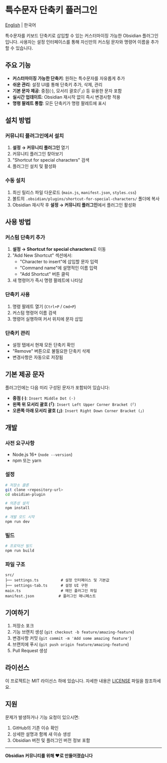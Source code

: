 # 특수문자 단축키 플러그인

[English](README.md) | 한국어

특수문자를 키보드 단축키로 삽입할 수 있는 커스터마이징 가능한 Obsidian 플러그인입니다. 사용자는 설정 인터페이스를 통해 자신만의 커스텀 문자와 명령어 이름을 추가할 수 있습니다.

## 주요 기능

- **커스터마이징 가능한 단축키**: 원하는 특수문자를 자유롭게 추가
- **쉬운 관리**: 설정 UI를 통해 단축키 추가, 삭제, 관리
- **기본 문자 제공**: 중점(·), 모서리 괄호(｢｣) 등 유용한 문자 포함
- **실시간 업데이트**: Obsidian 재시작 없이 즉시 변경사항 적용
- **명령 팔레트 통합**: 모든 단축키가 명령 팔레트에 표시

## 설치 방법

### 커뮤니티 플러그인에서 설치
1. **설정 → 커뮤니티 플러그인** 열기
2. 커뮤니티 플러그인 찾아보기
3. "Shortcut for special characters" 검색
4. 플러그인 설치 및 활성화

### 수동 설치
1. 최신 릴리스 파일 다운로드 (`main.js`, `manifest.json`, `styles.css`)
2. 볼트의 `.obsidian/plugins/shortcut-for-special-characters/` 폴더에 복사
3. Obsidian 재시작 후 **설정 → 커뮤니티 플러그인**에서 플러그인 활성화

## 사용 방법

### 커스텀 단축키 추가
1. **설정 → Shortcut for special characters**로 이동
2. "Add New Shortcut" 섹션에서:
   - "Character to insert"에 삽입할 문자 입력
   - "Command name"에 설명적인 이름 입력
   - "Add Shortcut" 버튼 클릭
3. 새 명령어가 즉시 명령 팔레트에 나타남

### 단축키 사용
1. 명령 팔레트 열기 (`Ctrl+P` / `Cmd+P`)
2. 커스텀 명령어 이름 검색
3. 명령어 실행하여 커서 위치에 문자 삽입

### 단축키 관리
- 설정 탭에서 현재 모든 단축키 확인
- "Remove" 버튼으로 불필요한 단축키 삭제
- 변경사항은 자동으로 저장됨

## 기본 제공 문자

플러그인에는 다음 미리 구성된 문자가 포함되어 있습니다:
- **중점 (·)**: `Insert Middle Dot (·)`
- **왼쪽 위 모서리 괄호 (｢)**: `Insert Left Upper Corner Bracket (｢)`
- **오른쪽 아래 모서리 괄호 (｣)**: `Insert Right Down Corner Bracket (｣)`

## 개발

### 사전 요구사항
- Node.js 16+ (`node --version`)
- npm 또는 yarn

### 설정
```bash
# 저장소 클론
git clone <repository-url>
cd obsidian-plugin

# 의존성 설치
npm install

# 개발 모드 시작
npm run dev
```

### 빌드
```bash
# 프로덕션 빌드
npm run build
```

### 파일 구조
```
src/
├── settings.ts          # 설정 인터페이스 및 기본값
├── settings-tab.ts      # 설정 UI 구현
main.ts                  # 메인 플러그인 파일
manifest.json           # 플러그인 매니페스트
```

## 기여하기

1. 저장소 포크
2. 기능 브랜치 생성 (`git checkout -b feature/amazing-feature`)
3. 변경사항 커밋 (`git commit -m 'Add some amazing feature'`)
4. 브랜치에 푸시 (`git push origin feature/amazing-feature`)
5. Pull Request 생성

## 라이선스

이 프로젝트는 MIT 라이선스 하에 있습니다. 자세한 내용은 [LICENSE](LICENSE) 파일을 참조하세요.

## 지원

문제가 발생하거나 기능 요청이 있으시면:
1. GitHub의 기존 이슈 확인
2. 상세한 설명과 함께 새 이슈 생성
3. Obsidian 버전 및 플러그인 버전 정보 포함

---

**Obsidian 커뮤니티를 위해 ❤️로 만들어졌습니다**
